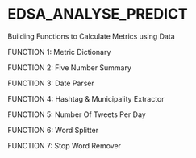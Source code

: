# EDSA_ANALYSE_PREDICT
Building Functions to Calculate Metrics using Data

FUNCTION 1: Metric Dictionary

FUNCTION 2: Five Number Summary

FUNCTION 3: Date Parser

FUNCTION 4: Hashtag & Municipality Extractor

FUNCTION 5: Number Of Tweets Per Day

FUNCTION 6: Word Splitter

FUNCTION 7: Stop Word Remover
